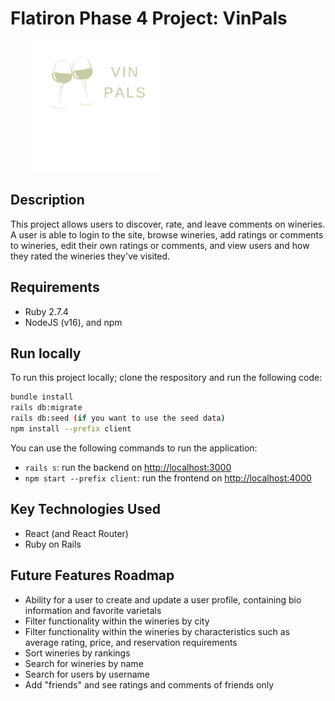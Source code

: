 # Flatiron Phase 4 Project: VinPals                                                                            
<img src="./client/src/images/logo.png" alt="VinPals" style="height:15em; width:20em; object-fit:contain " />

## Description

This project allows users to discover, rate, and leave comments on wineries. A user is able to login to the site, browse wineries, add ratings or comments to wineries, edit their own ratings or comments, and view users and how they rated the wineries they've visited. 


## Requirements

- Ruby 2.7.4
- NodeJS (v16), and npm

## Run locally

To run this project locally; clone the respository and run the following code: 

```sh
bundle install
rails db:migrate
rails db:seed (if you want to use the seed data)
npm install --prefix client
```

You can use the following commands to run the application:

- `rails s`: run the backend on [http://localhost:3000](http://localhost:3000)
- `npm start --prefix client`: run the frontend on
  [http://localhost:4000](http://localhost:4000)



## Key Technologies Used
- React (and React Router)
- Ruby on Rails


## Future Features Roadmap

- Ability for a user to create and update a user profile, containing bio information and favorite varietals
- Filter functionality within the wineries by city
- Filter functionality within the wineries by characteristics such as average rating, price, and reservation requirements
- Sort wineries by rankings
- Search for wineries by name
- Search for users by username
- Add "friends" and see ratings and comments of friends only
